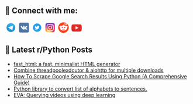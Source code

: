 ## 🔎 Connect with me:
[<img src="https://github.com/bullbesh/bullbesh/blob/main/images/Telegram.png" width="32" height="32" />](https://t.me/bullbesh)
[<img src="https://github.com/bullbesh/bullbesh/blob/main/images/VK.png" width="32" height="32" />](https://vk.com/bullbesh)
[<img src="https://github.com/bullbesh/bullbesh/blob/main/images/Twitter.png" width="32" height="32" />](https://twitter.com/bullbesh1)
[<img src="https://github.com/bullbesh/bullbesh/blob/main/images/Instagram.png" width="32" height="32" />](https://www.instagram.com/bullbesh)
[<img src="https://github.com/bullbesh/bullbesh/blob/main/images/Reddit.png" width="32" height="32" />](https://www.reddit.com/user/bullbesh)
[<img src="https://github.com/bullbesh/bullbesh/blob/main/images/YouTube.png" width="32" height="32" />](https://www.youtube.com/channel/UCtfjRs6uzgq5mfm8S06WTcg)

## 📕 Latest r/Python Posts
<!-- BLOG-POST-LIST:START -->
- [fast_html: a fast, minimalist HTML generator](https://www.reddit.com/r/Python/comments/xsqnn5/fast_html_a_fast_minimalist_html_generator/)
- [Combine threadpoolexdcutor &amp; aiohttp for multiple downloads](https://www.reddit.com/r/Python/comments/xsp2vk/combine_threadpoolexdcutor_aiohttp_for_multiple/)
- [How To Scrape Google Search Results Using Python &lpar;A Comprehensive Guide&rpar;](https://www.reddit.com/r/Python/comments/xsnttn/how_to_scrape_google_search_results_using_python/)
- [Python library to convert list of alphabets to sentences.](https://www.reddit.com/r/Python/comments/xsndv6/python_library_to_convert_list_of_alphabets_to/)
- [EVA: Querying videos using deep learning](https://www.reddit.com/r/Python/comments/xsm146/eva_querying_videos_using_deep_learning/)
<!-- BLOG-POST-LIST:END -->
